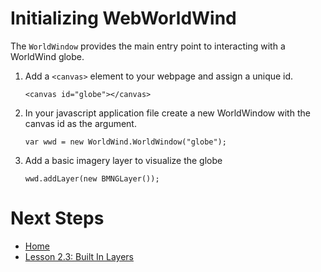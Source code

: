 <style>
    iframe {
        width: 100 vw;
        height: 700px;
    }    
</style>
# Initializing WebWorldWind

The `WorldWindow` provides the main entry point to interacting with a WorldWind globe.

1. Add a `<canvas>` element to your webpage and assign a unique id.
    ```
    <canvas id="globe"></canvas>
    ```

2. In your javascript application file create a new WorldWindow with the canvas id as the argument.
    ```
    var wwd = new WorldWind.WorldWindow("globe");
    ```

3. Add a basic imagery layer to visualize the globe
    ```
    wwd.addLayer(new BMNGLayer());
    ```

    <script async src="//jsfiddle.net/nasazach/hjatdgbz/3/embed/"></script>

# Next Steps
    
* [Home](../../)
* [Lesson 2.3: Built In Layers](./built-in-layers.html)
